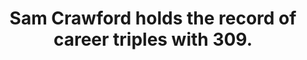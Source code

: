 ---
title:      
  - Sam Crawford holds the record of career triples with 309.
secondary:
  - Crawford took the record from Jake Beckley in 1913. The next best record is Ty Cobb with 295.
reference:
  - http://www.baseball-reference.com/leaders/3B_career.shtml
---